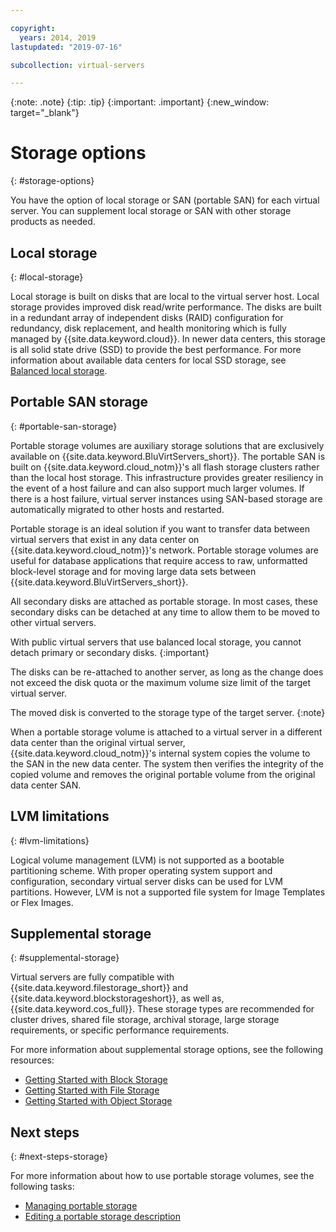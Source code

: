```yaml
---

copyright:
  years: 2014, 2019
lastupdated: "2019-07-16"

subcollection: virtual-servers

---
```


{:note: .note}
{:tip: .tip}
{:important: .important}
{:new_window: target="_blank"}

# Storage options
{: #storage-options}

You have the option of local storage or SAN (portable SAN) for each virtual server. You can supplement local storage or SAN with other storage products as needed.

## Local storage
{: #local-storage}

Local storage is built on disks that are local to the virtual server host. Local storage provides improved disk read/write performance. The disks are built in a redundant array of independent disks (RAID) configuration for redundancy, disk replacement, and health monitoring which is fully managed by {{site.data.keyword.cloud}}. In newer data centers, this storage is all solid state drive (SSD) to provide the best performance. For more information about available data centers for local SSD storage, see [Balanced local storage](/docs/vsi?topic=virtual-servers-about-virtual-server-profiles#balanced-local-storage).

## Portable SAN storage
{: #portable-san-storage}

Portable storage volumes are auxiliary storage solutions that are exclusively available on {{site.data.keyword.BluVirtServers_short}}.  The portable SAN is built on {{site.data.keyword.cloud_notm}}'s all flash storage clusters rather than the local host storage. This infrastructure provides greater resiliency in the event of a host failure and can also support much larger volumes. If there is a host failure, virtual server instances using SAN-based storage are automatically migrated to other hosts and restarted.

Portable storage is an ideal solution if you want to transfer data between virtual servers that exist in any data center on {{site.data.keyword.cloud_notm}}'s network. Portable storage volumes are useful for database applications that require access to raw, unformatted block-level storage and for moving large data sets between {{site.data.keyword.BluVirtServers_short}}.

All secondary disks are attached as portable storage. In most cases, these secondary disks can be detached at any time to allow them to be moved to other virtual servers.

With public virtual servers that use balanced local storage, you cannot detach primary or secondary disks.
{:important}

The disks can be re-attached to another server, as long as the change does not exceed the disk quota or the maximum volume size limit of the target virtual server.

The moved disk is converted to the storage type of the target server.
{:note}

When a portable storage volume is attached to a virtual server in a different data center than the original virtual server, {{site.data.keyword.cloud_notm}}'s internal system copies the volume to the SAN in the new data center. The system then verifies the integrity of the copied volume and removes the original portable volume from the original data center SAN.

## LVM limitations
{: #lvm-limitations}

Logical volume management (LVM) is not supported as a bootable partitioning scheme. With proper operating system support and configuration, secondary virtual server disks can be used for LVM partitions. However, LVM is not a supported file system for Image Templates or Flex Images.

## Supplemental storage
{: #supplemental-storage}

Virtual servers are fully compatible with {{site.data.keyword.filestorage_short}} and {{site.data.keyword.blockstorageshort}}, as well as, {{site.data.keyword.cos_full}}. These storage types are recommended for cluster drives, shared file storage, archival storage, large storage requirements, or specific performance requirements.

For more information about supplemental storage options, see the following resources:

* [Getting Started with Block Storage](/docs/BlockStorage?topic=BlockStorage-getting-started)
* [Getting Started with File Storage](/docs/FileStorage?topic=FileStorage-getting-started)
* [Getting Started with Object Storage](/docs/cloud-object-storage?topic=cloud-object-storage-getting-started)

## Next steps
{: #next-steps-storage}

For more information about how to use portable storage volumes, see the following tasks:
* [Managing portable storage](/docs/vsi?topic=virtual-servers-accessing-portable-storage#accessing-portable-storage)
* [Editing a portable storage description](/docs/vsi?topic=virtual-servers-editing-a-portable-storage-description#editing-a-portable-storage-description)
